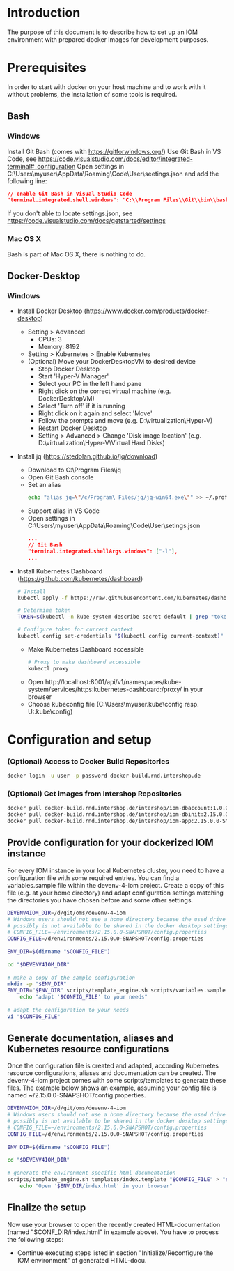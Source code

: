 # Introduction
The purpose of this document is to describe how to set up an IOM environment with prepared docker images for development purposes.

# Prerequisites
In order to start with docker on your host machine and to work with it without problems, the installation of some tools is required.

## Bash
### Windows
Install Git Bash (comes with https://gitforwindows.org/)
Use Git Bash in VS Code, see https://code.visualstudio.com/docs/editor/integrated-terminal#_configuration
Open settings in C:\Users\myuser\AppData\Roaming\Code\User\seetings.json and add the following line:
```json
// enable Git Bash in Visual Studio Code
"terminal.integrated.shell.windows": "C:\\Program Files\\Git\\bin\\bash.exe"
```
If you don't able to locate settings.json, see https://code.visualstudio.com/docs/getstarted/settings
### Mac OS X
Bash is part of Mac OS X, there is nothing to do.

## Docker-Desktop
### Windows
* Install Docker Desktop (https://www.docker.com/products/docker-desktop)
    * Setting > Advanced
        * CPUs: 3
        * Memory: 8192
    * Setting > Kubernetes > Enable Kubernetes
    * (Optional) Move your DockerDesktopVM to desired device
        * Stop Docker Desktop
        * Start 'Hyper-V Manager'
        * Select your PC in the left hand pane
        * Right click on the correct virtual machine (e.g. DockerDesktopVM)
        * Select 'Turn off' if it is running
        * Right click on it again and select 'Move'
        * Follow the prompts and move (e.g. D:\virtualization\Hyper-V)
        * Restart Docker Desktop
        * Setting > Advanced > Change 'Disk image location' (e.g. D:\virtualization\Hyper-V\Virtual Hard Disks)
* Install jq (https://stedolan.github.io/jq/download)
    * Download to C:\Program Files\jq
    * Open Git Bash console
    * Set an alias
        ```sh
        echo "alias jq=\"/c/Program\ Files/jq/jq-win64.exe\"" >> ~/.profile
        ```
    * Support alias in VS Code
    * Open settings in C:\Users\myuser\AppData\Roaming\Code\User\setings.json
        ```json
        ...
        // Git Bash
        "terminal.integrated.shellArgs.windows": ["-l"],
        ...
        ```
* Install Kubernetes Dashboard (https://github.com/kubernetes/dashboard)
    ```sh
    # Install
    kubectl apply -f https://raw.githubusercontent.com/kubernetes/dashboard/v1.10.1/src/deploy/recommended/kubernetes-dashboard.yaml
    
    # Determine token
    TOKEN=$(kubectl -n kube-system describe secret default | grep "token:" | sed -E 's/.*token: *//g')
    
    # Configure token for current context
    kubectl config set-credentials "$(kubectl config current-context)" --token="$TOKEN"
    ```

    * Make Kubernetes Dashboard accessible
        ```sh
        # Proxy to make dashboard accessible
        kubectl proxy
        ```
    * Open http://localhost:8001/api/v1/namespaces/kube-system/services/https:kubernetes-dashboard:/proxy/ in your browser
    * Choose kubeconfig file (C:\Users\myuser\.kube\config resp. U:\.kube\config)

# Configuration and setup

### (Optional) Access to Docker Build Repositories
```sh
docker login -u user -p password docker-build.rnd.intershop.de
```

### (Optional) Get images from Intershop Repositories 
```sh
docker pull docker-build.rnd.intershop.de/intershop/iom-dbaccount:1.0.0.0-SNAPSHOT
docker pull docker-build.rnd.intershop.de/intershop/iom-dbinit:2.15.0.0-SNAPSHOT
docker pull docker-build.rnd.intershop.de/intershop/iom-app:2.15.0.0-SNAPSHOT
```

## Provide configuration for your dockerized IOM instance

For every IOM instance in your local Kubernetes cluster, you need to have a configuration file with some required entries. You can find a variables.sample file within the devenv-4-iom project. Create a copy of this file (e.g. at your home directory) and adapt configuration settings matching the directories you have chosen before and some other settings.

```sh
DEVENV4IOM_DIR=/d/git/oms/devenv-4-iom
# Windows users should not use a home directory because the used drive (e.g. U:\)
# possibly is not available to be shared in the docker desktop settings.
# CONFIG_FILE=~/environments/2.15.0.0-SNAPSHOT/config.properties
CONFIG_FILE=/d/environments/2.15.0.0-SNAPSHOT/config.properties
 
ENV_DIR=$(dirname "$CONFIG_FILE")
   
cd "$DEVENV4IOM_DIR"
  
# make a copy of the sample configuration
mkdir -p "$ENV_DIR"
ENV_DIR="$ENV_DIR" scripts/template_engine.sh scripts/variables.sample > "$CONFIG_FILE" && \
    echo "adapt '$CONFIG_FILE' to your needs"
  
# adapt the configuration to your needs
vi "$CONFIG_FILE"
```

## Generate documentation, aliases and Kubernetes resource configurations

Once the configuration file is created and adapted, according Kubernetes resource configurations, aliases and documentation can be created. The devenv-4-iom project comes with some scripts/templates to generate these files. The example below shows an example, assuming your config file is named ~/2.15.0.0-SNAPSHOT/config.properties.

```sh
DEVENV4IOM_DIR=/d/git/oms/devenv-4-iom
# Windows users should not use a home directory because the used drive (e.g. U:\)
# possibly is not available to be shared in the docker desktop settings.
# CONFIG_FILE=~/environments/2.15.0.0-SNAPSHOT/config.properties
CONFIG_FILE=/d/environments/2.15.0.0-SNAPSHOT/config.properties
  
ENV_DIR=$(dirname "$CONFIG_FILE")
  
cd "$DEVENV4IOM_DIR"
  
# generate the environment specific html documentation
scripts/template_engine.sh templates/index.template "$CONFIG_FILE" > "$ENV_DIR/index.html" && \
    echo "Open '$ENV_DIR/index.html' in your browser"
```

## Finalize the setup
Now use your browser to open the recently created HTML-documentation (named "$CONF_DIR/index.html" in example above). You have to process the following steps:

* Continue executing steps listed in section "Initialize/Reconfigure the IOM environment" of generated HTML-docu.